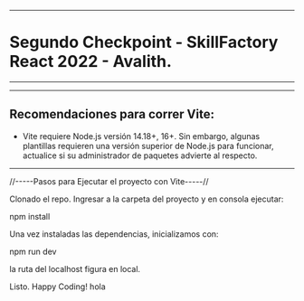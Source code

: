 ------------------------------------------------------------
# Segundo Checkpoint - SkillFactory React 2022 - Avalith.
------------------------------------------------------------

------------------------------------------------------------
## Recomendaciones para correr Vite:

- Vite requiere Node.js versión 14.18+, 16+. Sin embargo, 
  algunas plantillas requieren una versión superior de 
  Node.js para funcionar, actualice si su administrador de
  paquetes advierte al respecto.
  
------------------------------------------------------------

//-----Pasos para Ejecutar el proyecto con Vite-----//

Clonado el repo. Ingresar a la carpeta del proyecto y en 
consola ejecutar:

npm install

Una vez instaladas las dependencias, inicializamos con:

npm run dev

la ruta del localhost figura en local.

Listo. Happy Coding!
hola